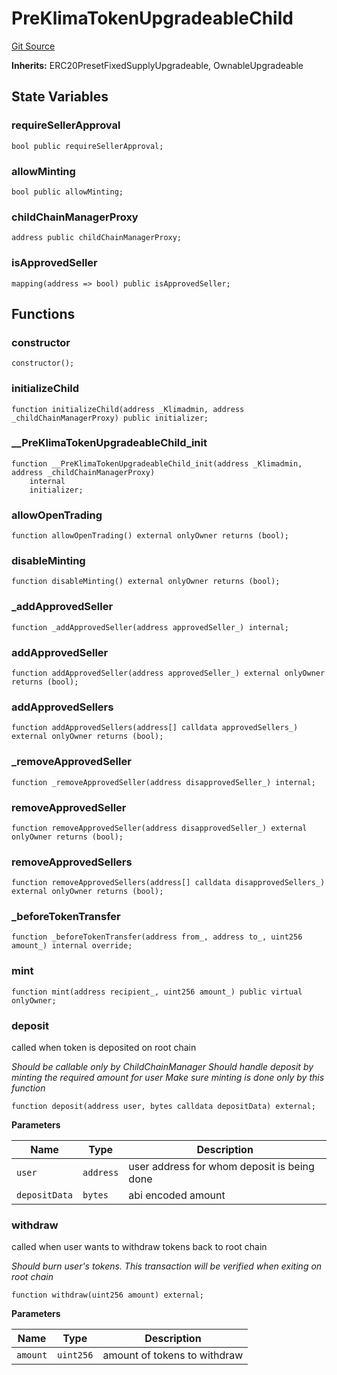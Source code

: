 # PreKlimaTokenUpgradeableChild
[Git Source](https://github.com/KlimaDAO/klimadao-solidity/blob/d2235caa445c673ffcb1a4a1d8c97c8c3cba5198/src/protocol/tokens/upgradeable/PreKlimaTokenUpgradeableChild.sol)

**Inherits:**
ERC20PresetFixedSupplyUpgradeable, OwnableUpgradeable


## State Variables
### requireSellerApproval

```solidity
bool public requireSellerApproval;
```


### allowMinting

```solidity
bool public allowMinting;
```


### childChainManagerProxy

```solidity
address public childChainManagerProxy;
```


### isApprovedSeller

```solidity
mapping(address => bool) public isApprovedSeller;
```


## Functions
### constructor


```solidity
constructor();
```

### initializeChild


```solidity
function initializeChild(address _Klimadmin, address _childChainManagerProxy) public initializer;
```

### __PreKlimaTokenUpgradeableChild_init


```solidity
function __PreKlimaTokenUpgradeableChild_init(address _Klimadmin, address _childChainManagerProxy)
    internal
    initializer;
```

### allowOpenTrading


```solidity
function allowOpenTrading() external onlyOwner returns (bool);
```

### disableMinting


```solidity
function disableMinting() external onlyOwner returns (bool);
```

### _addApprovedSeller


```solidity
function _addApprovedSeller(address approvedSeller_) internal;
```

### addApprovedSeller


```solidity
function addApprovedSeller(address approvedSeller_) external onlyOwner returns (bool);
```

### addApprovedSellers


```solidity
function addApprovedSellers(address[] calldata approvedSellers_) external onlyOwner returns (bool);
```

### _removeApprovedSeller


```solidity
function _removeApprovedSeller(address disapprovedSeller_) internal;
```

### removeApprovedSeller


```solidity
function removeApprovedSeller(address disapprovedSeller_) external onlyOwner returns (bool);
```

### removeApprovedSellers


```solidity
function removeApprovedSellers(address[] calldata disapprovedSellers_) external onlyOwner returns (bool);
```

### _beforeTokenTransfer


```solidity
function _beforeTokenTransfer(address from_, address to_, uint256 amount_) internal override;
```

### mint


```solidity
function mint(address recipient_, uint256 amount_) public virtual onlyOwner;
```

### deposit

called when token is deposited on root chain

*Should be callable only by ChildChainManager
Should handle deposit by minting the required amount for user
Make sure minting is done only by this function*


```solidity
function deposit(address user, bytes calldata depositData) external;
```
**Parameters**

|Name|Type|Description|
|----|----|-----------|
|`user`|`address`|user address for whom deposit is being done|
|`depositData`|`bytes`|abi encoded amount|


### withdraw

called when user wants to withdraw tokens back to root chain

*Should burn user's tokens. This transaction will be verified when exiting on root chain*


```solidity
function withdraw(uint256 amount) external;
```
**Parameters**

|Name|Type|Description|
|----|----|-----------|
|`amount`|`uint256`|amount of tokens to withdraw|


